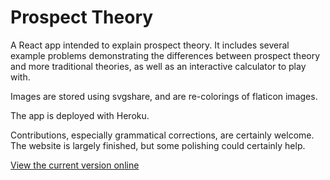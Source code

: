 # Prospect Theory

A React app intended to explain prospect theory. It includes several example problems demonstrating the differences between prospect theory and more traditional theories, as well as an interactive calculator to play with.

Images are stored using svgshare, and are re-colorings of flaticon images.

The app is deployed with Heroku.

Contributions, especially grammatical corrections, are certainly welcome. The website is largely finished, but some polishing could certainly help.

[View the current version online](https://prospecttheory.vercel.app/)
